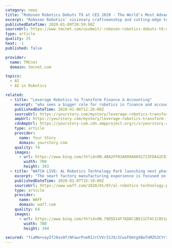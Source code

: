 ```yaml
---
category: news
title: "Robosen Robotics Debuts T9 at CES 2020 - The World's Most Advanced and Programmable Robot"
excerpt: "Robosen Robotics' visionary craftsmanship and cutting-edge technology in artificial joint driving algorithms and digital electric drive technology, provide T9's artificial intelligence (AI) - Easy to remember voice commands, complex animations completed with precision control, captivating dance performances and innovative stunts. These ..."
publishedDateTime: 2020-01-09T20:59:00Z
sourceUrl: https://www.tmcnet.com/usubmit/-robosen-robotics-debuts-t9-ces-2020-worlds-most-/2020/01/09/9079372.htm
type: article
quality: 25
heat: -1
published: false

provider:
  name: TMCnet
  domain: tmcnet.com

topics:
  - AI
  - AI in Robotics

related:
  - title: "Leverage Robotics to Transform Finance & Accounting"
    excerpt: "who sees a bigger role for robotics in finance and accounting said, “To improve data standards and quality, RPA is an efficient and affordable digital initiative, which will lay the foundations for more advanced cognitive technologies such as artificial intelligence (AI).” Adopting RPA in finance and accounting will turn out to be a ..."
    publishedDateTime: 2020-01-08T12:26:00Z
    sourceUrl: https://yourstory.com/mystory/leverage-robotics-transform-finance-accounting
    ampUrl: https://yourstory.com/mystory/leverage-robotics-transform-finance-accounting/amp
    cdnAmpUrl: https://yourstory-com.cdn.ampproject.org/c/s/yourstory.com/mystory/leverage-robotics-transform-finance-accounting/amp
    type: article
    provider:
      name: Your Story
      domain: yourstory.com
    quality: 74
    images:
      - url: https://www.bing.com/th?id=ON.4BA2FF03A809A6691723FDA42C833AFC
        width: 700
        height: 393
  - title: "WATCH LIVE: AL Robotics Technology Park launching next phase in robotics training"
    excerpt: "The smart factory manufacturing experience is focused on transformative technical areas including: automation & robotics, cybersecurity, artificial intelligence, augmented reality, virtual reality, data analytics, and 3D printing. “In our constant mission to stay ahead of the demands of the ever-changing manufacturing world, we needed to ..."
    publishedDateTime: 2020-01-07T15:10:00Z
    sourceUrl: https://www.waff.com/2020/01/07/al-robotics-technology-park-launching-next-phase-robotics-training/
    type: article
    provider:
      name: WAFF
      domain: waff.com
    quality: 64
    images:
      - url: https://www.bing.com/th?id=ON.79D5D14F76DDC1BE11CF4C1C851AD58E
        width: 700
        height: 394

secured: "fiaMm+vayIfJ8xo9f/NFawrPneRIJrCVVrISJ9/2CwsFOmtgXBwTnMZh3CYr1jWBCkR9cXlKrT9Fe2Zv9F9esjjsTfkSKAPn2anWkUO6Vxv/08EIg6k2+z2C2CvqdwzqbEZhvsg4GAcqO1kL8rodDbzez05yYCcdg6EOmzGoupeh6Eeclx1xrjCqLu+PhalQEPbkMT+NnUZiHWpm0rm43G/dy+ODlvvA7HnoaZgzZZO8fyuNlUrpZwnv7T+UjPM/PCU3Voi/cuSlYlntMMYV8A==;YfJuOj5TsyuUwbsEVeQRTw=="
---
```



